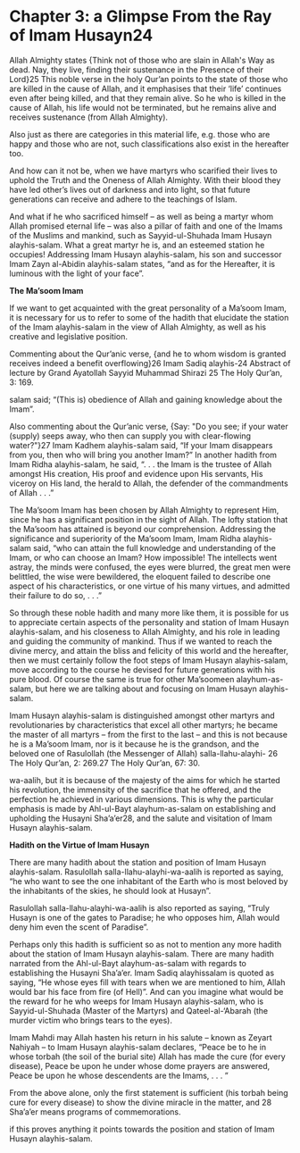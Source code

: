Chapter 3: a Glimpse From the Ray of Imam Husayn24
==================================================

Allah Almighty states {Think not of those who are slain in Allah's Way
as dead. Nay, they live, finding their sustenance in the Presence of
their Lord}25 This noble verse in the holy Qur’an points to the state of
those who are killed in the cause of Allah, and it emphasises that their
‘life’ continues even after being killed, and that they remain alive. So
he who is killed in the cause of Allah, his life would not be
terminated, but he remains alive and receives sustenance (from Allah
Almighty).

Also just as there are categories in this material life, e.g. those who
are happy and those who are not, such classifications also exist in the
hereafter too.

And how can it not be, when we have martyrs who scarified their lives
to uphold the Truth and the Oneness of Allah Almighty. With their blood
they have led other’s lives out of darkness and into light, so that
future generations can receive and adhere to the teachings of Islam.

And what if he who sacrificed himself – as well as being a martyr whom
Allah promised eternal life – was also a pillar of faith and one of the
Imams of the Muslims and mankind, such as Sayyid-ul-Shuhada Imam Husayn
alayhis-salam. What a great martyr he is, and an esteemed station he
occupies! Addressing Imam Husayn alayhis-salam, his son and successor
Imam Zayn al-Abidin alayhis-salam states, “and as for the Hereafter, it
is luminous with the light of your face”.

**The Ma’soom Imam**

If we want to get acquainted with the great personality of a Ma’soom
Imam, it is necessary for us to refer to some of the hadith that
elucidate the station of the Imam alayhis-salam in the view of Allah
Almighty, as well as his creative and legislative position.

Commenting about the Qur’anic verse, {and he to whom wisdom is granted
receives indeed a benefit overflowing}26 Imam Sadiq alayhis-24 Abstract
of lecture by Grand Ayatollah Sayyid Muhammad Shirazi 25 The Holy
Qur’an, 3: 169.

salam said; “(This is) obedience of Allah and gaining knowledge about
the Imam”.

Also commenting about the Qur’anic verse, {Say: "Do you see; if your
water (supply) seeps away, who then can supply you with clear-flowing
water?"}27 Imam Kadhem alayhis-salam said, “If your Imam disappears from
you, then who will bring you another Imam?” In another hadith from Imam
Ridha alayhis-salam, he said, “. . . the Imam is the trustee of Allah
amongst His creation, His proof and evidence upon His servants, His
viceroy on His land, the herald to Allah, the defender of the
commandments of Allah . . .”

The Ma’soom Imam has been chosen by Allah Almighty to represent Him,
since he has a significant position in the sight of Allah. The lofty
station that the Ma’soom has attained is beyond our comprehension.
Addressing the significance and superiority of the Ma’soom Imam, Imam
Ridha alayhis-salam said, “who can attain the full knowledge and
understanding of the Imam, or who can choose an Imam? How impossible!
The intellects went astray, the minds were confused, the eyes were
blurred, the great men were belittled, the wise were bewildered, the
eloquent failed to describe one aspect of his characteristics, or one
virtue of his many virtues, and admitted their failure to do so, . .
.”

So through these noble hadith and many more like them, it is possible
for us to appreciate certain aspects of the personality and station of
Imam Husayn alayhis-salam, and his closeness to Allah Almighty, and his
role in leading and guiding the community of mankind. Thus if we wanted
to reach the divine mercy, and attain the bliss and felicity of this
world and the hereafter, then we must certainly follow the foot steps of
Imam Husayn alayhis-salam, move according to the course he devised for
future generations with his pure blood. Of course the same is true for
other Ma’soomeen alayhum-as-salam, but here we are talking about and
focusing on Imam Husayn alayhis-salam.

Imam Husayn alayhis-salam is distinguished amongst other martyrs and
revolutionaries by characteristics that excel all other martyrs; he
became the master of all martyrs – from the first to the last – and this
is not because he is a Ma’soom Imam, nor is it because he is the
grandson, and the beloved one of Rasulollah (the Messenger of Allah)
salla-llahu-alayhi- 26 The Holy Qur’an, 2: 269.27 The Holy Qur’an, 67:
30.

wa-aalih, but it is because of the majesty of the aims for which he
started his revolution, the immensity of the sacrifice that he offered,
and the perfection he achieved in various dimensions. This is why the
particular emphasis is made by Ahl-ul-Bayt alayhum-as-salam on
establishing and upholding the Husayni Sha’a’er28, and the salute and
visitation of Imam Husayn alayhis-salam.

**Hadith on the Virtue of Imam Husayn**

There are many hadith about the station and position of Imam Husayn
alayhis-salam. Rasulollah salla-llahu-alayhi-wa-aalih is reported as
saying, “he who want to see the one inhabitant of the Earth who is most
beloved by the inhabitants of the skies, he should look at Husayn”.

Rasulollah salla-llahu-alayhi-wa-aalih is also reported as saying,
“Truly Husayn is one of the gates to Paradise; he who opposes him, Allah
would deny him even the scent of Paradise”.

Perhaps only this hadith is sufficient so as not to mention any more
hadith about the station of Imam Husayn alayhis-salam. There are many
hadith narrated from the Ahl-ul-Bayt alayhum-as-salam with regards to
establishing the Husayni Sha’a’er. Imam Sadiq alayhissalam is quoted as
saying, “He whose eyes fill with tears when we are mentioned to him,
Allah would bar his face from fire (of Hell)”. And can you imagine what
would be the reward for he who weeps for Imam Husayn alayhis-salam, who
is Sayyid-ul-Shuhada (Master of the Martyrs) and Qateel-al-‘Abarah (the
murder victim who brings tears to the eyes).

Imam Mahdi may Allah hasten his return in his salute – known as Zeyart
Nahiyah – to Imam Husayn alayhis-salam declares, “Peace be to he in
whose torbah (the soil of the burial site) Allah has made the cure (for
every disease), Peace be upon he under whose dome prayers are answered,
Peace be upon he whose descendents are the Imams, . . . ”

From the above alone, only the first statement is sufficient (his
torbah being cure for every disease) to show the divine miracle in the
matter, and 28 Sha’a’er means programs of commemorations.

if this proves anything it points towards the position and station of
Imam Husayn alayhis-salam.

